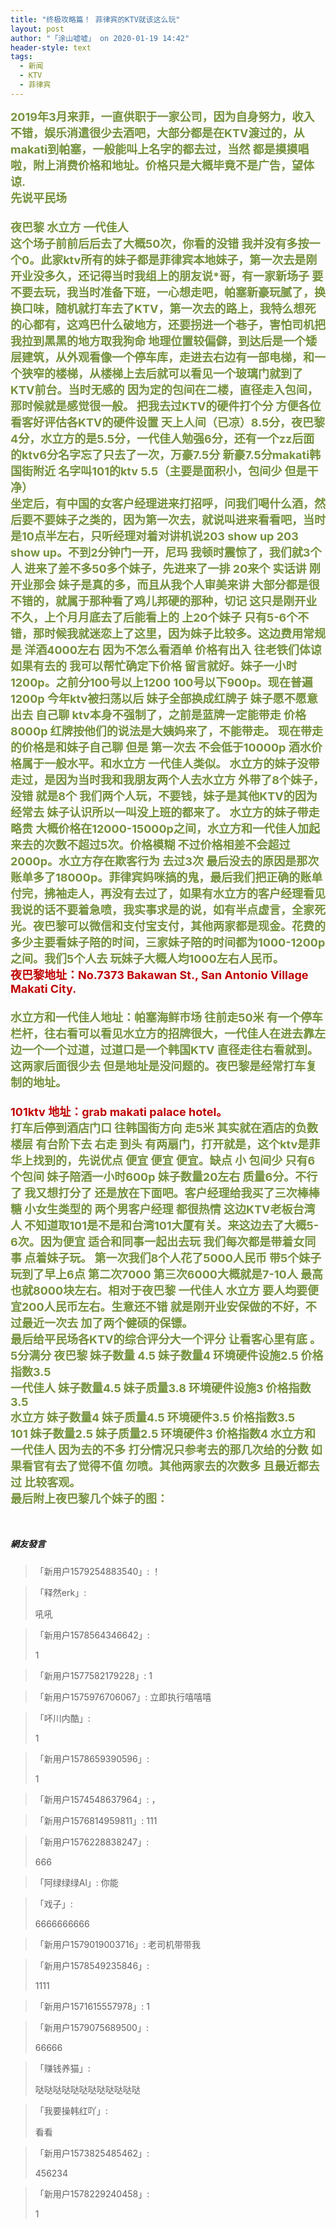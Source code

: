 ```yaml
---
title: "终极攻略篇！ 菲律宾的KTV就该这么玩"
layout: post
author: "「涂山嘘嘘」 on 2020-01-19 14:42"
header-style: text
tags:
  - 新闻
  - KTV
  - 菲律宾
---
```


<span style="color: rgb(118, 146, 60);"><strong><span style="font-size: 18px;">2019年3月来菲，一直供职于一家公司，因为自身努力，收入不错，娱乐消遣很少去酒吧，大部分都是在KTV渡过的，从makati到帕塞，一般能叫上名字的都去过，当然 都是摸摸唱啦，附上消费价格和地址。价格只是大概毕竟不是广告，望体谅.</span></strong></span>
<span style="color: rgb(118, 146, 60);"><strong><span style="color: rgb(118, 146, 60); font-size: 18px;"><br></span></strong></span>
<span style="color: rgb(118, 146, 60);"><strong><span style="color: rgb(118, 146, 60); font-size: 18px;">先说平民场</span></strong></span>
<span style="color: rgb(118, 146, 60);"><strong><span style="color: rgb(118, 146, 60); font-size: 18px;"><br></span></strong></span>
<span style="color: rgb(118, 146, 60);"><strong><span style="color: rgb(118, 146, 60); font-size: 18px;"><br></span></strong></span>
<span style="color: rgb(118, 146, 60);"><strong><span style="color: rgb(118, 146, 60); font-size: 18px;">夜巴黎 水立方 一代佳人</span></strong></span>
<span style="color: rgb(118, 146, 60);"><strong><span style="color: rgb(118, 146, 60); font-size: 18px;"><br></span></strong></span>
<span style="color: rgb(118, 146, 60);"><strong><span style="color: rgb(118, 146, 60); font-size: 18px;">这个场子前前后后去了大概50次，你看的没错 我并没有多按一个0。此家ktv所有的妹子都是菲律宾本地妹子，第一次去是刚开业没多久，还记得当时我组上的朋友说*哥，有一家新场子 要不要去玩，我当时准备下班，一心想走吧，帕塞新豪玩腻了，换换口味，随机就打车去了KTV，第一次去的路上，我特么想死的心都有，这鸡巴什么破地方，还要拐进一个巷子，害怕司机把我拉到黑黑的地方取我狗命 地理位置较偏僻，到达后是一个矮层建筑，从外观看像一个停车库，走进去右边有一部电梯，和一个狭窄的楼梯，从楼梯上去后就可以看见一个玻璃门就到了KTV前台。当时无感的 因为定的包间在二楼，直径走入包间，那时候就是感觉很一般。</span></strong></span>
<span style="color: rgb(118, 146, 60);"><strong><span style="color: rgb(118, 146, 60); font-size: 18px;">把我去过KTV的硬件打个分 方便各位看客好评估各KTV的硬件设置 天上人间（已凉）8.5分，夜巴黎4分，水立方的是5.5分，一代佳人勉强6分，还有一个zz后面的ktv6分名字忘了只去了一次，万豪7.5分 新豪7.5分makati韩国街附近 名字叫101的ktv 5.5（主要是面积小，包间少 但是干净）</span></strong></span>
<span style="color: rgb(118, 146, 60);"><strong><span style="color: rgb(118, 146, 60); font-size: 18px;"><br></span></strong></span>
<span style="color: rgb(118, 146, 60);"><strong><span style="color: rgb(118, 146, 60); font-size: 18px;">坐定后，有中国的女客户经理进来打招呼，问我们喝什么酒，然后要不要妹子之类的，因为第一次去，就说叫进来看看吧，当时是10点半左右，只听经理对着对讲机说203 show up 203 show up。不到2分钟门一开，尼玛 我顿时震惊了，我们就3个人 进来了差不多50多个妹子，先进来了一排 20来个 实话讲 刚开业那会 妹子是真的多，而且从我个人审美来讲 大部分都是很不错的，就属于那种看了鸡儿邦硬的那种，切记 这只是刚开业不久，上个月月底去了后能看上的 上20个妹子 只有5-6个不错，那时候我就迷恋上了这里，因为妹子比较多。这边费用常规是 洋酒4000左右 因为不怎么看酒单 价格有出入 往老铁们体谅 如果有去的 我可以帮忙确定下价格 留言就好。妹子一小时1200p。之前分100号以上1200 100号以下900p。现在普遍1200p 今年ktv被扫荡以后 妹子全部换成红牌子 妹子愿不愿意出去 自己聊 ktv本身不强制了，之前是蓝牌一定能带走 价格8000p 红牌按他们的说法是大姨妈来了，不能带走。 现在带走的价格是和妹子自己聊 但是 第一次去 不会低于10000p 酒水价格属于一般水平。和水立方 一代佳人类似。 水立方的妹子没带走过，是因为当时我和我朋友两个人去水立方 外带了8个妹子，没错 就是8个 我们两个人玩，不要钱，妹子是其他KTV的因为经常去 妹子认识所以一叫没上班的都来了。 水立方的妹子带走略贵 大概价格在12000-15000p之间，水立方和一代佳人加起来去的次数不超过5次。价格模糊 不过价格相差不会超过2000p。水立方存在欺客行为 去过3次 最后没去的原因是那次账单多了18000p。菲律宾妈咪搞的鬼，最后我们把正确的账单付完，拂袖走人，再没有去过了，如果有水立方的客户经理看见我说的话不要着急喷，我实事求是的说，如有半点虚言，全家死光。夜巴黎可以微信和支付宝支付，其他两家都是现金。花费的多少主要看妹子陪的时间，三家妹子陪的时间都为1000-1200p之间。我们5个人去 玩妹子大概人均1000左右人民币。</span></strong></span>
<span style="color: rgb(118, 146, 60);"><strong><span style="color: rgb(118, 146, 60); font-size: 18px;"><br></span></strong></span>
<span style="color: rgb(192, 0, 0);"><strong><span style="font-size: 18px;">夜巴黎地址：No.7373 Bakawan St., San Antonio Village Makati City.</span></strong></span>
<span style="color: rgb(118, 146, 60);"><strong><span style="color: rgb(118, 146, 60); font-size: 18px;"><br></span></strong></span>
<span style="color: rgb(118, 146, 60);"><strong><span style="color: rgb(118, 146, 60); font-size: 18px;"><br></span></strong></span>
<span style="color: rgb(118, 146, 60);"><strong><span style="color: rgb(118, 146, 60); font-size: 18px;">水立方和一代佳人地址：帕塞海鲜市场 往前走50米 有一个停车栏杆，往右看可以看见水立方的招牌很大，一代佳人在进去靠左边一个一个过道，过道口是一个韩国KTV 直径走往右看就到。这两家后面很少去 但是地址是没问题的。夜巴黎是经常打车复制的地址。</span></strong></span>
<span style="color: rgb(118, 146, 60);"><strong><span style="color: rgb(118, 146, 60); font-size: 18px;"><br></span></strong></span>
<span style="color: rgb(118, 146, 60);"><strong><span style="color: rgb(118, 146, 60); font-size: 18px;"><br></span></strong></span>
<span style="color: rgb(192, 0, 0);"><strong><span style="font-size: 18px;">101ktv 地址：grab makati palace hotel。</span></strong></span>
<span style="color: rgb(118, 146, 60);"><strong><span style="color: rgb(118, 146, 60); font-size: 18px;"><br></span></strong></span>
<span style="color: rgb(118, 146, 60);"><strong><span style="color: rgb(118, 146, 60); font-size: 18px;">打车后停到酒店门口 往韩国街方向 走5米 其实就在酒店的负数楼层 有台阶下去 右走 到头 有两扇门，打开就是，这个ktv是菲华上找到的，先说优点 便宜 便宜 便宜。缺点 小 包间少 只有6个包间 妹子陪酒一小时600p 妹子数量20左右 质量6分。不行了 我又想打分了 还是放在下面吧。客户经理给我买了三次棒棒糖 小女生类型的 两个男客户经理 都很热情 这边KTV老板台湾人 不知道取101是不是和台湾101大厦有关。来这边去了大概5-6次。因为便宜 适合和同事一起出去玩 我们每次都是带着女同事 点着妹子玩。 第一次我们8个人花了5000人民币 带5个妹子玩到了早上6点 第二次7000 第三次6000大概就是7-10人 最高也就8000块左右。相对于夜巴黎 一代佳人 水立方 要人均要便宜200人民币左右。生意还不错 就是刚开业安保做的不好，不过最近一次去 加了两个健硕的保镖。</span></strong></span>
<span style="color: rgb(118, 146, 60);"><strong><span style="color: rgb(118, 146, 60); font-size: 18px;"><br></span></strong></span>
<span style="color: rgb(118, 146, 60);"><strong><span style="color: rgb(118, 146, 60); font-size: 18px;">最后给平民场各KTV的综合评分大一个评分 让看客心里有底 。5分满分</span></strong></span>
<span style="color: rgb(118, 146, 60);"><strong><span style="color: rgb(118, 146, 60); font-size: 18px;">夜巴黎</span></strong></span>
<span style="color: rgb(118, 146, 60);"><strong><span style="color: rgb(118, 146, 60); font-size: 18px;">妹子数量 4.5</span></strong></span>
<span style="color: rgb(118, 146, 60);"><strong><span style="color: rgb(118, 146, 60); font-size: 18px;">妹子数量4</span></strong></span>
<span style="color: rgb(118, 146, 60);"><strong><span style="color: rgb(118, 146, 60); font-size: 18px;">环境硬件设施2.5</span></strong></span>
<span style="color: rgb(118, 146, 60);"><strong><span style="color: rgb(118, 146, 60); font-size: 18px;">价格指数3.5</span></strong></span>
<span style="color: rgb(118, 146, 60);"><strong><span style="color: rgb(118, 146, 60); font-size: 18px;"><br></span></strong></span>
<span style="color: rgb(118, 146, 60);"><strong><span style="color: rgb(118, 146, 60); font-size: 18px;">一代佳人</span></strong></span>
<span style="color: rgb(118, 146, 60);"><strong><span style="color: rgb(118, 146, 60); font-size: 18px;">妹子数量4.5</span></strong></span>
<span style="color: rgb(118, 146, 60);"><strong><span style="color: rgb(118, 146, 60); font-size: 18px;">妹子质量3.8</span></strong></span>
<span style="color: rgb(118, 146, 60);"><strong><span style="color: rgb(118, 146, 60); font-size: 18px;">环境硬件设施3</span></strong></span>
<span style="color: rgb(118, 146, 60);"><strong><span style="color: rgb(118, 146, 60); font-size: 18px;">价格指数3.5</span></strong></span>
<span style="color: rgb(118, 146, 60);"><strong><span style="color: rgb(118, 146, 60); font-size: 18px;"><br></span></strong></span>
<span style="color: rgb(118, 146, 60);"><strong><span style="color: rgb(118, 146, 60); font-size: 18px;">水立方</span></strong></span>
<span style="color: rgb(118, 146, 60);"><strong><span style="color: rgb(118, 146, 60); font-size: 18px;">妹子数量4</span></strong></span>
<span style="color: rgb(118, 146, 60);"><strong><span style="color: rgb(118, 146, 60); font-size: 18px;">妹子质量4.5</span></strong></span>
<span style="color: rgb(118, 146, 60);"><strong><span style="color: rgb(118, 146, 60); font-size: 18px;">环境硬件3.5</span></strong></span>
<span style="color: rgb(118, 146, 60);"><strong><span style="color: rgb(118, 146, 60); font-size: 18px;">价格指数3.5</span></strong></span>
<span style="color: rgb(118, 146, 60);"><strong><span style="color: rgb(118, 146, 60); font-size: 18px;"><br></span></strong></span>
<span style="color: rgb(118, 146, 60);"><strong><span style="color: rgb(118, 146, 60); font-size: 18px;">101</span></strong></span>
<span style="color: rgb(118, 146, 60);"><strong><span style="color: rgb(118, 146, 60); font-size: 18px;">妹子数量2.5</span></strong></span>
<span style="color: rgb(118, 146, 60);"><strong><span style="color: rgb(118, 146, 60); font-size: 18px;">妹子质量2.5</span></strong></span>
<span style="color: rgb(118, 146, 60);"><strong><span style="color: rgb(118, 146, 60); font-size: 18px;">环境硬件3</span></strong></span>
<span style="color: rgb(118, 146, 60);"><strong><span style="color: rgb(118, 146, 60); font-size: 18px;">价格指数4</span></strong></span>
<span style="color: rgb(118, 146, 60);"><strong><span style="color: rgb(118, 146, 60); font-size: 18px;">水立方和一代佳人 因为去的不多 打分情况只参考去的那几次给的分数 如果看官有去了觉得不值 勿喷。其他两家去的次数多 且最近都去过 比较客观。</span></strong></span>
<span style="color: rgb(118, 146, 60);"><strong><span style="color: rgb(118, 146, 60); font-size: 18px;"><br></span></strong></span>
<span style="color: rgb(118, 146, 60);"><strong><span style="color: rgb(118, 146, 60); font-size: 18px;">最后附上夜巴黎几个妹子的图：</span></strong></span>

<br>

##### 網友發言 
> 「新用户1579254883540」:
> ！

> 「释然erk」:
> <p>吼吼</p>

> 「新用户1578564346642」:
> <p>1</p>

> 「新用户1577582179228」:
> 1

> 「新用户1575976706067」:
> 立即执行嘻嘻嘻

> 「吥川内酷」:
> <p>1</p>

> 「新用户1578659390596」:
> <p>1</p>

> 「新用户1574548637964」:
> ，

> 「新用户1576814959811」:
> 111

> 「新用户1576228838247」:
> <p>666</p>

> 「阿绿绿绿Al」:
> 你能

> 「戏子」:
> <p>6666666666</p>

> 「新用户1579019003716」:
> 老司机带带我

> 「新用户1578549235846」:
> <p>1111</p>

> 「新用户1571615557978」:
> 1

> 「新用户1579075689500」:
> <p>66666</p>

> 「赚钱养猫」:
> <p>哒哒哒哒哒哒哒哒哒哒哒哒</p>

> 「我要操韩红吖」:
> <p>看看</p>

> 「新用户1573825485462」:
> <p>456234</p>

> 「新用户1578229240458」:
> <p>1</p>


